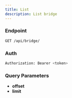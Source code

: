 ```yaml
---
title: List
description: List bridge
---
```


### Endpoint

```bash
GET /api/bridge/
```

### Auth

```bash
Authorization: Bearer <token>
```

### Query Parameters

- **offset**
- **limit**

